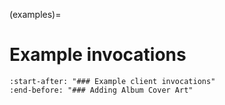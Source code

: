 (examples)=

# Example invocations

```{include} ../README.md
:start-after: "### Example client invocations"
:end-before: "### Adding Album Cover Art"
```
